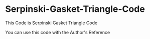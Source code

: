 # Serpinski-Gasket-Triangle-Code
This Code is Serpinski Gasket Triangle Code

You can use this code with the Author's Reference
